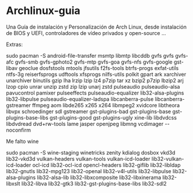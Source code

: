 # Archlinux-guia
Una Guía de instalación y Personalización de Arch Linux, desde instalación de BIOS y UEFI, controladores de vídeo privados y open-source ...

Extras:

sudo pacman -S android-file-transfer msmtp libmtp libcddb gvfs gvfs gvfs-afc gvfs-smb gvfs-gphoto2 gvfs-mtp gvfs-goa gvfs-nfs gvfs-google gst-libav geoclue dosfstools mtools jfsutils f2fs-tools btrfs-progs exfat-utils ntfs-3g reiserfsprogs udftools xfsprogs nilfs-utils polkit gpart ark xarchiver unarchiver binutils gzip lha lrzip lzip lz4 p7zip tar xz bzip2 p7zip lbzip2 arj lzop cpio unrar unzip zstd zip lzip unarj zstd pulseaudio pulseaudio-alsa pavucontrol pamixer pulseeffects pulseaudio-equalizer lib32-alsa-plugins lib32-libpulse pulseaudio-equalizer-ladspa libcanberra-pulse libcanberra-gstreamer ffmpeg aom libde265 x265 x264 libmpeg2 xvidcore libtheora libvpx schroedinger sdl gstreamer gst-plugins-bad gst-plugins-base gst-plugins-base-libs gst-plugins-good gst-plugins-ugly xine-lib libdvdcss libdvdread dvd+rw-tools lame jasper openjpeg libmng vcdimager --noconfirm

Me falto wine


sudo pacman -S wine-staging winetricks zenity kdialog 
dosbox
vkd3d
lib32-vkd3d 
vulkan-headers
vulkan-tools
vulkan-icd-loader
lib32-vulkan-icd-loader
ocl-icd 
lib32-ocl-icd 
opencl-headers 
lib32-giflib 
lib32-libldap 
lib32-gnutls 
lib32-mpg123 
lib32-openal 
lib32-v4l-utils 
lib32-libpulse 
lib32-alsa-plugins 
lib32-alsa-lib 
lib32-libxcomposite 
lib32-libxinerama 
lib32-libxslt 
lib32-libva 
lib32-gtk3 
lib32-gst-plugins-base-libs 
lib32-sdl2 

<br>
